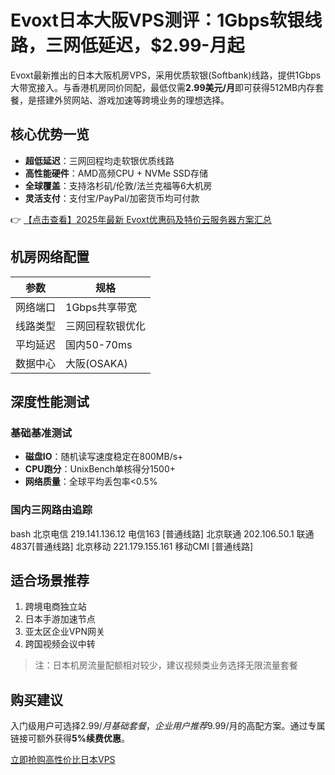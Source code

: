 # Evoxt日本大阪VPS测评：1Gbps软银线路，三网低延迟，$2.99-月起

Evoxt最新推出的日本大阪机房VPS，采用优质软银(Softbank)线路，提供1Gbps大带宽接入。与香港机房同价同配，最低仅需**2.99美元/月**即可获得512MB内存套餐，是搭建外贸网站、游戏加速等跨境业务的理想选择。

## 核心优势一览
- **超低延迟**：三网回程均走软银优质线路
- **高性能硬件**：AMD高频CPU + NVMe SSD存储
- **全球覆盖**：支持洛杉矶/伦敦/法兰克福等6大机房
- **灵活支付**：支付宝/PayPal/加密货币均可付款

👉 [【点击查看】2025年最新 Evoxt优惠码及特价云服务器方案汇总](https://bit.ly/evoxt)

## 机房网络配置
| 参数         | 规格               |
|--------------|--------------------|
| 网络端口     | 1Gbps共享带宽      |
| 线路类型     | 三网回程软银优化   |
| 平均延迟     | 国内50-70ms        |
| 数据中心     | 大阪(OSAKA)        |

## 深度性能测试
### 基础基准测试
- **磁盘IO**：随机读写速度稳定在800MB/s+
- **CPU跑分**：UnixBench单核得分1500+
- **网络质量**：全球平均丢包率<0.5%

### 国内三网路由追踪
bash
北京电信 219.141.136.12  电信163 [普通线路]
北京联通 202.106.50.1    联通4837[普通线路]
北京移动 221.179.155.161 移动CMI [普通线路]

## 适合场景推荐
1. 跨境电商独立站
2. 日本手游加速节点
3. 亚太区企业VPN网关
4. 跨国视频会议中转

> 注：日本机房流量配额相对较少，建议视频类业务选择无限流量套餐

## 购买建议
入门级用户可选择$2.99/月基础套餐，企业用户推荐$9.99/月的高配方案。通过专属链接可额外获得**5%续费优惠**。

[立即抢购高性价比日本VPS](https://bit.ly/evoxt)